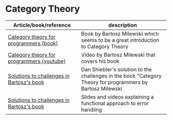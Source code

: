 # Category Theory

| Article/book/reference | description |
|--|--|
| [Category theory for programmers (book)](https://github.com/evowilliamson/category_theory/blob/master/resources/category-theory-for-programmers.pdf) | Book by Bartosz Milewski which seems to be a great introduction to Category Theory |
| [Category theory for programmers (youtube)](https://github.com/evowilliamson/category_theory/blob/master/resources/category-theory-for-programmers.pdf) | Video by Bartosz Milewski that covers his book|
| [Solutions to challenges in Bartosz's book](http://danshiebler.com/2018-11-10-category-solutions/) | Dan Shiebler's solution to the challenges in the book "Category Theory for programmers by Bartosz Milewski|
| [Solutions to challenges in Bartosz's book]([https://fsharpforfunandprofit.com/rop/](https://fsharpforfunandprofit.com/rop/)) | Slides and videos explaining a functional approach to error handling|


<!--stackedit_data:
eyJoaXN0b3J5IjpbLTM1MDMwOTcyMiwtNzM2NjY5MjIxLC02Mz
k0NTMxMDBdfQ==
-->